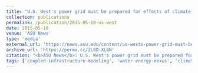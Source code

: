 ```yaml
---
title: "U.S. West's power grid must be prepared for effects of climate change"
collection: publications
permalink: /publication/2015-05-18-us-west
date: 2015-05-18
venue: 'ASU News'
type: 'media'
external_url: 'https://news.asu.edu/content/us-wests-power-grid-must-be-prepared-effects-climate-change'
archive_url: 'https://perma.cc/ZL8D-XL8N'
citation: "<b>ASU News</b>: U.S. West's power grid must be prepared for effects of climate change. (2015). [News Article]"
tags: ['coupled-infrastructure-modeling', 'water-energy-nexus', 'climate-change']
---
```

